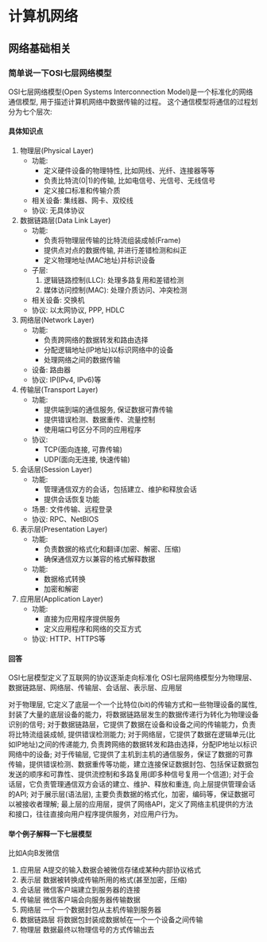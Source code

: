 # 计算机网络

## 网络基础相关

### 简单说一下OSI七层网络模型

OSI七层网络模型(Open Systems Interconnection Model)是一个标准化的网络通信模型, 用于描述计算机网络中数据传输的过程。
这个通信模型将通信的过程划分为七个层次:

#### 具体知识点

1. 物理层(Physical Layer)
   - 功能:
     - 定义硬件设备的物理特性, 比如网线、光纤、连接器等等
     - 负责比特流(0|1)的传输, 比如电信号、光信号、无线信号
     - 定义接口标准和传输介质
   - 相关设备: 集线器、网卡、双绞线
   - 协议: 无具体协议
2. 数据链路层(Data Link Layer)
   - 功能:
     - 负责将物理层传输的比特流组装成帧(Frame)
     - 提供点对点的数据传输, 并进行差错检测和纠正
     - 定义物理地址(MAC地址)并标识设备
   - 子层:
     1. 逻辑链路控制(LLC): 处理多路复用和差错检测
     2. 媒体访问控制(MAC): 处理介质访问、冲突检测
   - 相关设备: 交换机
   - 协议: 以太网协议, PPP, HDLC
3. 网络层(Network Layer)
   - 功能:
     - 负责跨网络的数据转发和路由选择
     - 分配逻辑地址(IP地址)以标识网络中的设备
     - 处理网络之间的数据传输
   - 设备: 路由器
   - 协议: IP(IPv4, IPv6)等
4. 传输层(Transport Layer)
   - 功能:
     - 提供端到端的通信服务, 保证数据可靠传输
     - 提供错误检测、数据重传、流量控制
     - 使用端口号区分不同的应用程序
   - 协议:
     - TCP(面向连接, 可靠传输)
     - UDP(面向无连接, 快速传输)
5. 会话层(Session Layer)
   - 功能:
     - 管理通信双方的会话，包括建立、维护和释放会话
     - 提供会话恢复功能
   - 场景: 文件传输、远程登录
   - 协议: RPC、NetBIOS
6. 表示层(Presentation Layer)
   - 功能:
     - 负责数据的格式化和翻译(加密、解密、压缩)
     - 确保通信双方以兼容的格式解释数据
   - 功能:
     - 数据格式转换
     - 加密和解密
7. 应用层(Application Layer)
   - 功能:
     - 直接为应用程序提供服务
     - 定义应用程序和网络的交互方式
   - 协议: HTTP、HTTPS等

#### 回答

OSI七层模型定义了互联网的协议逐渐走向标准化
OSI七层网络模型分为物理层、数据链路层、网络层、传输层、会话层、表示层、应用层

对于物理层, 它定义了底层一个一个比特位(bit)的传输方式和一些物理设备的属性, 封装了大量的底层设备的能力，将数据链路层发生的数据传递行为转化为物理设备识别的信号;
对于数据链路层，它提供了数据在设备和设备之间的传输能力，负责将比特流组装成帧, 提供错误检测能力;
对于网络层，它提供了数据在逻辑单元(比如IP地址)之间的传递能力, 负责跨网络的数据转发和路由选择，分配IP地址以标识网络中的设备;
对于传输层, 它提供了主机到主机的通信服务，保证了数据的可靠传输，提供错误检测、数据重传等功能，建立连接保证数据封包、包括保证数据包发送的顺序和可靠性、提供流控制和多路复用(即多种信号复用一个信道);
对于会话层，它负责管理通信双方会话的建立、维护、释放和重连, 向上层提供管理会话的API;
对于展示层(语法层), 主要负责数据的格式化，加密，编码等，保证数据可以被接收者理解;
最上层的应用层，提供了网络API，定义了网络主机提供的方法和接口，往往直接向用户程序提供服务，对应用户行为。

#### 举个例子解释一下七层模型

比如A向B发微信

1. 应用层 A提交的输入数据会被微信存储成某种内部协议格式
2. 表示层 数据被转换成传输所用的格式(甚至加密，压缩)
3. 会话层 微信客户端建立到服务器的连接
4. 传输层 微信客户端会向服务器传输数据
5. 网络层 一个一个数据封包从主机传输到服务器
6. 数据链路层 将数据包封装成数据帧在一个一个设备之间传输
7. 物理层 数据最终以物理信号的方式传输出去
